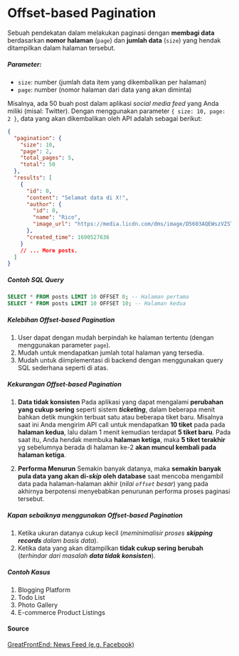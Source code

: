 # Offset-based Pagination

Sebuah pendekatan dalam melakukan paginasi dengan **membagi data** berdasarkan **nomor halaman** (`page`) dan **jumlah data** (`size`) yang hendak ditampilkan dalam halaman tersebut.

##### Parameter:

- `size`: number (jumlah data item yang dikembalikan per halaman)
- `page`: number (nomor halaman dari data yang akan diminta)

Misalnya, ada 50 buah post dalam aplikasi _social media feed_ yang Anda miliki (misal: Twitter). Dengan menggunakan parameter `{ size: 10, page: 2 }`, data yang akan dikembalikan oleh API adalah sebagai berikut:

```json
{
  "pagination": {
    "size": 10,
    "page": 2,
    "total_pages": 5,
    "total": 50
  },
  "results": [
    {
      "id": 0,
      "content": "Selamat data di X!",
      "author": {
        "id": 0,
        "name": "Rico",
        "image_url": "https://media.licdn.com/dms/image/D5603AQEWszVZSTg9_g/profile-displayphoto-shrink_400_400/0/1670101852464?e=1695859200&v=beta&t=UtPmFNoxpi3U8wWdwcNy5XH_5gIWl6EJjubJCSvSPN0"
      },
      "created_time": 1690527636
    }
    // ... More posts.
  ]
}
```

##### Contoh SQL Query

```sql
SELECT * FROM posts LIMIT 10 OFFSET 0; -- Halaman pertama
SELECT * FROM posts LIMIT 10 OFFSET 10; -- Halaman kedua
```

##### Kelebihan Offset-based Pagination

1. User dapat dengan mudah berpindah ke halaman tertentu (dengan menggunakan parameter `page`).
2. Mudah untuk mendapatkan jumlah total halaman yang tersedia.
3. Mudah untuk diimplementasi di backend dengan menggunakan query SQL sederhana seperti di atas.

##### Kekurangan Offset-based Pagination

1. **Data tidak konsisten**
   Pada aplikasi yang dapat mengalami **perubahan yang cukup sering** seperti sistem **_ticketing_**, dalam beberapa menit bahkan detik mungkin terbuat satu atau beberapa tiket baru. Misalnya saat ini Anda mengirim API call untuk mendapatkan **10 tiket** pada pada **halaman kedua**, lalu dalam 1 menit kemudian terdapat **5 tiket baru**. Pada saat itu, Anda hendak membuka **halaman ketiga**, maka **5 tiket terakhir** yg sebelumnya berada di halaman ke-2 **akan muncul kembali pada halaman ketiga**.

2. **Performa Menurun**
   Semakin banyak datanya, maka **semakin banyak pula data yang akan di-_skip_ oleh database** saat mencoba mengambil data pada halaman-halaman akhir (_nilai `offset` besar_) yang pada akhirnya berpotensi menyebabkan penurunan performa proses paginasi tersebut.

##### Kapan sebaiknya menggunakan Offset-based Pagination

1. Ketika ukuran datanya cukup kecil (_meminimalisir proses **skipping records** dalam basis data_).
2. Ketika data yang akan ditampilkan **tidak cukup sering berubah** (_terhindar dari masalah **data tidak konsisten**_).

##### Contoh Kasus

1. Blogging Platform
2. Todo List
3. Photo Gallery
4. E-commerce Product Listings

#### Source

[GreatFrontEnd: News Feed (e.g. Facebook)](https://www.greatfrontend.com/questions/system-design/news-feed-facebook)
